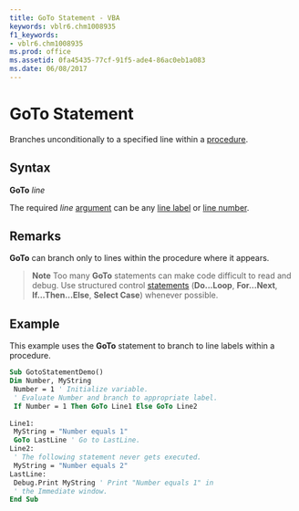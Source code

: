 ```yaml
---
title: GoTo Statement - VBA
keywords: vblr6.chm1008935
f1_keywords:
- vblr6.chm1008935
ms.prod: office
ms.assetid: 0fa45435-77cf-91f5-ade4-86ac0eb1a083
ms.date: 06/08/2017
---
```

# GoTo Statement

Branches unconditionally to a specified line within a [procedure](../../Glossary/vbe-glossary.md).

## Syntax

**GoTo** _line_

The required _line_ [argument](../../Glossary/vbe-glossary.md) can be any [line label](../../Glossary/vbe-glossary.md) or [line number](../../Glossary/vbe-glossary.md).

## Remarks

**GoTo** can branch only to lines within the procedure where it appears.

 >**Note**  Too many  **GoTo** statements can make code difficult to read and debug. Use structured control [statements](../../Glossary/vbe-glossary.md) (**Do...Loop**, **For...Next**, **If...Then...Else**, **Select Case**) whenever possible.

## Example

This example uses the  **GoTo** statement to branch to line labels within a procedure.


```vb
Sub GotoStatementDemo() 
Dim Number, MyString 
 Number = 1 ' Initialize variable. 
 ' Evaluate Number and branch to appropriate label. 
 If Number = 1 Then GoTo Line1 Else GoTo Line2 
 
Line1: 
 MyString = "Number equals 1" 
 GoTo LastLine ' Go to LastLine. 
Line2: 
 ' The following statement never gets executed. 
 MyString = "Number equals 2" 
LastLine: 
 Debug.Print MyString ' Print "Number equals 1" in 
 ' the Immediate window. 
End Sub
```
